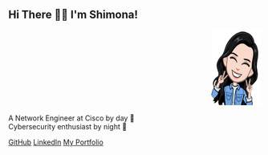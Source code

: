 
## Hi There 👋🏻 I'm Shimona! 
<p align="right">
  <img src="me.png" width="100" height="150">
</p>
<!--
<img src="https://media.giphy.com/media/JRsQiAN79bPWUv43Ko/giphy.gif" width="50">
-->
<p align="top">
A Network Engineer at Cisco by day 🌝
<br />
Cybersecurity enthusiast by night 🌚</p>


[GitHub](https://github.com/shimonaprabhu)
[LinkedIn](https://www.linkedin.com/in/shimona-prabhu-227b22106/)
[My Portfolio](https://shimonaprabhu.github.io/Portfolio/)

